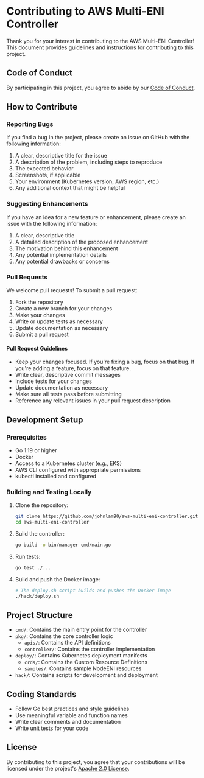 # Contributing to AWS Multi-ENI Controller

Thank you for your interest in contributing to the AWS Multi-ENI Controller! This document provides guidelines and instructions for contributing to this project.

## Code of Conduct

By participating in this project, you agree to abide by our [Code of Conduct](CODE_OF_CONDUCT.md).

## How to Contribute

### Reporting Bugs

If you find a bug in the project, please create an issue on GitHub with the following information:

1. A clear, descriptive title for the issue
2. A description of the problem, including steps to reproduce
3. The expected behavior
4. Screenshots, if applicable
5. Your environment (Kubernetes version, AWS region, etc.)
6. Any additional context that might be helpful

### Suggesting Enhancements

If you have an idea for a new feature or enhancement, please create an issue with the following information:

1. A clear, descriptive title
2. A detailed description of the proposed enhancement
3. The motivation behind this enhancement
4. Any potential implementation details
5. Any potential drawbacks or concerns

### Pull Requests

We welcome pull requests! To submit a pull request:

1. Fork the repository
2. Create a new branch for your changes
3. Make your changes
4. Write or update tests as necessary
5. Update documentation as necessary
6. Submit a pull request

#### Pull Request Guidelines

- Keep your changes focused. If you're fixing a bug, focus on that bug. If you're adding a feature, focus on that feature.
- Write clear, descriptive commit messages
- Include tests for your changes
- Update documentation as necessary
- Make sure all tests pass before submitting
- Reference any relevant issues in your pull request description

## Development Setup

### Prerequisites

- Go 1.19 or higher
- Docker
- Access to a Kubernetes cluster (e.g., EKS)
- AWS CLI configured with appropriate permissions
- kubectl installed and configured

### Building and Testing Locally

1. Clone the repository:

   ```bash
   git clone https://github.com/johnlam90/aws-multi-eni-controller.git
   cd aws-multi-eni-controller
   ```

2. Build the controller:

   ```bash
   go build -o bin/manager cmd/main.go
   ```

3. Run tests:

   ```bash
   go test ./...
   ```

4. Build and push the Docker image:

   ```bash
   # The deploy.sh script builds and pushes the Docker image
   ./hack/deploy.sh
   ```

## Project Structure

- `cmd/`: Contains the main entry point for the controller
- `pkg/`: Contains the core controller logic
  - `apis/`: Contains the API definitions
  - `controller/`: Contains the controller implementation
- `deploy/`: Contains Kubernetes deployment manifests
  - `crds/`: Contains the Custom Resource Definitions
  - `samples/`: Contains sample NodeENI resources
- `hack/`: Contains scripts for development and deployment

## Coding Standards

- Follow Go best practices and style guidelines
- Use meaningful variable and function names
- Write clear comments and documentation
- Write unit tests for your code

## License

By contributing to this project, you agree that your contributions will be licensed under the project's [Apache 2.0 License](LICENSE).

